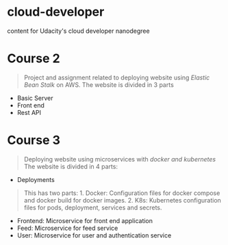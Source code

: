 # cloud-developer
content for Udacity's cloud developer nanodegree

# Course 2
> Project and assignment related to deploying website using *Elastic Bean Stalk* on AWS.
  The website is divided in 3 parts
  * Basic Server
  * Front end
  * Rest API
  
# Course 3
> Deploying website using microservices with *docker and kubernetes*
  The website is divided in 4 parts:
  * Deployments
  > This has two parts:
    1. Docker: Configuration files for docker compose and docker build for docker images.
    2. K8s: Kubernetes configuration files for pods, deployment, services and secrets.
  * Frontend: Microservice for front end application
  * Feed: Microservice for feed service
  * User: Microservice for user and authentication service
  

